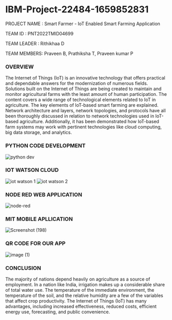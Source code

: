 # IBM-Project-22484-1659852831
PROJECT NAME : Smart Farmer - IoT Enabled Smart Farming Application

TEAM ID     : PNT2022TMID04699

TEAM LEADER : Rithikhaa D

TEAM MEMBERS: Praveen B, Prathiksha T, Praveen kumar P

### OVERVIEW

The Internet of Things (IoT) is an innovative technology that offers practical and dependable answers for the modernization of numerous fields. Solutions built on the Internet of Things are being created to maintain and monitor agricultural farms with the least amount of human participation. The content covers a wide range of technological elements related to IoT in agriculture. The key elements of IoT-based smart farming are explained. Network architecture and layers, network topologies, and protocols have all been thoroughly discussed in relation to network technologies used in IoT-based agriculture. Additionally, it has been demonstrated how IoT-based farm systems may work with pertinent technologies like cloud computing, big data storage, and analytics.

### PYTHON CODE DEVELOPMENT

![python dev](https://user-images.githubusercontent.com/113463210/202844464-9f1cced2-3a98-448a-8622-515575791fd7.png)

### IOT WATSON CLOUD

![iot watson 1](https://user-images.githubusercontent.com/113463210/202844610-35f79b48-3040-404d-b08f-212a50c02a9b.png)
![iot watson 2](https://user-images.githubusercontent.com/113463210/202844684-3a441282-51e7-45d1-a83b-cfa9bea03a22.png)

### NODE RED WEB APPLICATION 

![node-red](https://user-images.githubusercontent.com/113463210/202844954-082f423a-97a4-49ee-853f-c04fc9e6a06c.png)

### MIT MOBILE APLLICATION

![Screenshot (198)](https://user-images.githubusercontent.com/113463210/202845092-67ece46d-dee1-4839-ac84-a2eb8ebdc24d.png)

### QR CODE FOR OUR APP

![image (1)](https://user-images.githubusercontent.com/113463210/203018667-ce817f34-1432-4c53-92f7-03b4615a00f6.png)

### CONCLUSION

The majority of nations depend heavily on agriculture as a source of employment. In a nation like India, irrigation makes up a considerable share of total water use. The temperature of the immediate environment, the temperature of the soil, and the relative humidity are a few of the variables that affect crop productivity. The Internet of Things (IoT) has many advantages, including increased effectiveness, reduced costs, efficient energy use, forecasting, and public convenience.

